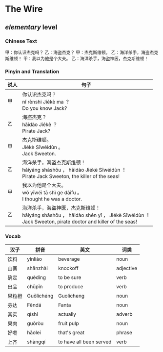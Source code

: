 # The Wire
## *elementary* level

### Chinese Text
甲：你认识杰克吗？
乙：海盗杰克？
甲：杰克斯维顿。
乙：海洋杀手，海盗杰克斯维顿！
甲：我以为他是个大夫。
乙：海洋杀手，海盗神医，杰克斯维顿！

### Pinyin and Translation
|说人|句子|
|----|----|
|甲|你认识杰克吗？<br />nǐ rènshi Jiékè ma ？<br />Do you know Jack?|
|乙|海盗杰克？<br />hǎidào Jiékè ？<br />Pirate Jack?|
|甲|杰克斯维顿。<br />Jiékè Sīwéidùn 。<br />Jack Sweeton.|
|乙|海洋杀手，海盗杰克斯维顿！<br />hǎiyáng shāshǒu ， hǎidào Jiékè Sīwéidùn ！<br />Pirate Jack Sweeton, the killer of the seas!|
|甲|我以为他是个大夫。<br />wǒ yǐwéi tā shì ge dàifu 。<br />I thought he was a doctor.|
|乙|海洋杀手，海盗神医，杰克斯维顿！<br />hǎiyáng shāshǒu ， hǎidào shén yī ， Jiékè Sīwéidùn ！<br />Jack Sweeton, pirate doctor and killer of the seas!|
### Vocab
|汉子|拼音|英文|词类|
|----|----|----|----|
|饮料|yǐnliào|beverage|noun|
|山寨|shānzhài|knockoff|adjective|
|确定|quèdìng|to be sure|verb|
|出品|chūpǐn|to produce|verb|
|果粒橙|Guǒlìchéng|Guolicheng|noun|
|芬达|Fēndá|Fanta|noun|
|其实|qíshí|actually|adverb|
|果肉|guǒròu|fruit pulp|noun|
|好嘞|hǎolei|that's great|phrase|
|上齐|shàngqí|to have all been served|verb|